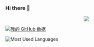 ### Hi there 👋

<div align="center"> <img src="https://metrics.lecoq.io/coleak?template=classic&config.timezone=Asia%2FShanghai"> </div>

[![我的 GitHub 数据](https://github-readme-stats.vercel.app/api?username=coleak2021)]()

![Most Used Languages](https://github-readme-stats.vercel.app/api/top-langs/?username=coleak2021&theme=dark&layout=compact)


